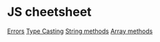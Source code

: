 # JS cheetsheet
[Errors](./cheetsheets/errors.md)
[Type Casting](./cheetsheets/type_casting.md)
[String methods](./cheetsheets/string_methods.md)
[Array methods](./cheetsheets/array_methods.md)